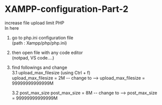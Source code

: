 # XAMPP-configuration-Part-2
increase file upload limit PHP
<br>
In here 
  1. go to php.ini configuration file <br>
    (path : Xampp/php/php.ini)
  2. then open file with any code editor <br>
    (notpad, VS code....)
  3. find followings and change<br>
      3.1 upload_max_filesize (using Ctrl + f)<br>
          upload_max_filesize = 2M -- change to --> upload_max_filesize = 99999999999999M

      3.2 post_max_size
          post_max_size = 8M -- change to --> post_max_size = 99999999999999M


